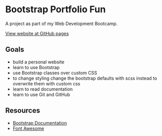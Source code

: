 # Bootstrap Portfolio Fun

A project as part of my Web Development Bootcamp.

[View website at GitHub pages](https://mhstrkmp.github.io/bootstrap-portfolio-fun/)

## Goals

- build a personal website
- learn to use Bootstrap
- use Bootstrap classes over custom CSS
- to change styling change the bootstrap defaults with scss instead to overwrite them with custom css
- learn to read documentation
- learn to use Git and GitHub

## Resources

- [Bootstrap Documentation](https://getbootstrap.com/docs/4.5/getting-started/introduction/)
- [Font Awesome](https://fontawesome.com/)
